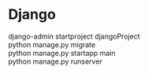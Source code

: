 # Django  
django-admin startproject djangoProject  
python manage.py migrate  
python manage.py startapp main  
python manage.py runserver  
